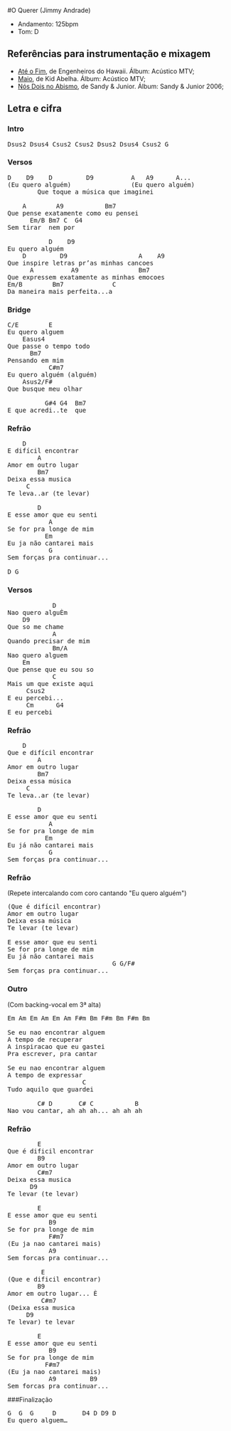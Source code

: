 #O Querer
(Jimmy Andrade)

* Andamento: 125bpm
* Tom: D

## Referências para instrumentação e mixagem
* [Até o Fim](https://youtu.be/xjfVDxttN7Y?t=3m35s), de Engenheiros do Hawaii. Álbum: Acústico MTV;
* [Maio](https://youtu.be/Tt51oU7NK3k?t=11m51s), de Kid Abelha. Álbum: Acústico MTV;
* [Nós Dois no Abismo](https://youtu.be/DIOlG4Xd9m4), de Sandy & Junior. Álbum: Sandy & Junior 2006;

## Letra e cifra
### Intro
<pre>
Dsus2 Dsus4 Csus2 Csus2 Dsus2 Dsus4 Csus2 G
</pre>
### Versos
<pre>
D    D9    D         D9          A   A9      A...
(Eu quero alguém)                (Eu quero alguém)               
        Que toque a música que imaginei

    A        A9           Bm7
Que pense exatamente como eu pensei
      Em/B Bm7 C  G4
Sem tirar  nem por

           D    D9
Eu quero alguém
    D         D9                   A    A9
Que inspire letras pr’as minhas cancoes
      A          A9                Bm7
Que expressem exatamente as minhas emocoes
Em/B        Bm7             C
Da maneira mais perfeita...a
</pre>
### Bridge
<pre>
C/E        E
Eu quero alguem
    Easus4
Que passe o tempo todo
      Bm7
Pensando em mim
           C#m7
Eu quero alguém (alguém)
    Asus2/F#
Que busque meu olhar

          G#4 G4  Bm7
E que acredi..te  que
</pre>
### Refrão
<pre>
    D
E difícil encontrar
        A
Amor em outro lugar
        Bm7
Deixa essa musica
     C
Te leva..ar (te levar)

        D
E esse amor que eu senti
           A
Se for pra longe de mim
          Em
Eu ja não cantarei mais
           G
Sem forças pra continuar...

D G
</pre>
### Versos
<pre>
            D
Nao quero alguÈm
    D9
Que so me chame
            A
Quando precisar de mim
            Bm/A
Nao quero alguem
    Em
Que pense que eu sou so
            C
Mais um que existe aqui
     Csus2
E eu percebi...
     Cm      G4
E eu percebi
</pre>
### Refrão
<pre>
    D
Que e difícil encontrar
        A
Amor em outro lugar
        Bm7
Deixa essa música
     C
Te leva..ar (te levar)

        D
E esse amor que eu senti
           A
Se for pra longe de mim
          Em
Eu já não cantarei mais
           G
Sem forças pra continuar...
</pre>
### Refrão
(Repete intercalando com coro cantando "Eu quero alguém")
<pre>
(Que é difícil encontrar)
Amor em outro lugar
Deixa essa música
Te levar (te levar)

E esse amor que eu senti
Se for pra longe de mim
Eu já não cantarei mais
                            G G/F#
Sem forças pra continuar...
</pre>
### Outro
(Com backing-vocal em 3ª alta)
<pre>
Em Am Em Am Em Am F#m Bm F#m Bm F#m Bm

Se eu nao encontrar alguem
A tempo de recuperar
A inspiracao que eu gastei
Pra escrever, pra cantar

Se eu nao encontrar alguem
A tempo de expressar
                    C
Tudo aquilo que guardei

        C# D       C# C           B
Nao vou cantar, ah ah ah... ah ah ah
</pre>
### Refrão
<pre>
        E
Que é dificil encontrar
        B9
Amor em outro lugar
        C#m7
Deixa essa musica
      D9
Te levar (te levar)

        E
E esse amor que eu senti
           B9
Se for pra longe de mim
           F#m7
(Eu ja nao cantarei mais)
           A9
Sem forcas pra continuar...

         E
(Que e dificil encontrar)
        B9
Amor em outro lugar... È
         C#m7
(Deixa essa musica
     D9
Te levar) te levar

        E
E esse amor que eu senti
           B9
Se for pra longe de mim
          F#m7
(Eu ja nao cantarei mais)
           A9         B9
Sem forcas pra continuar...
</pre>
###Finalização
<pre>
G  G  G     D		D4 D D9 D
Eu quero alguem…
</pre>
